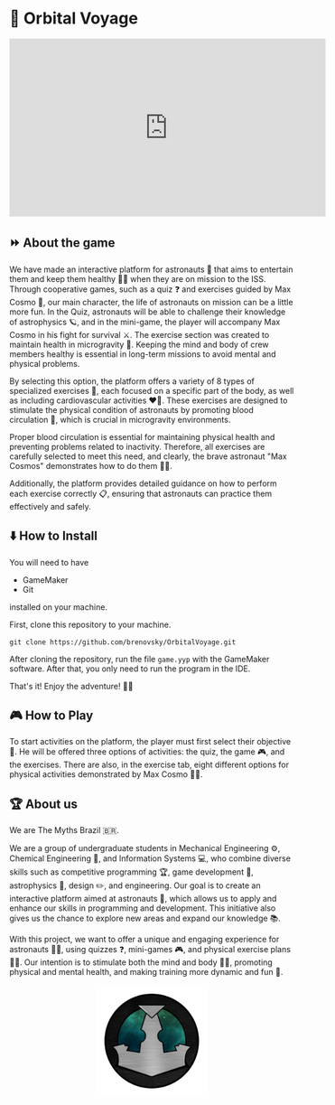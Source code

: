 # 🌌 Orbital Voyage

<iframe width="560" height="315" src="https://www.youtube.com/watch?v=THQJKJ3J-Ro" frameborder="0" allowfullscreen></iframe>

## ⏩ About the game
We have made an interactive platform for astronauts 🚀 that aims to entertain them and keep them healthy 🏋️‍♂️ when they are on mission to the ISS. Through cooperative games, such as a quiz ❓ and exercises guided by Max Cosmo 🌟, our main character, the life of astronauts on mission can be a little more fun. In the Quiz, astronauts will be able to challenge their knowledge of astrophysics 🪐, and in the mini-game, the player will accompany Max Cosmo in his fight for survival ⚔️. The exercise section was created to maintain health in microgravity 🌌. Keeping the mind and body of crew members healthy is essential in long-term missions to avoid mental and physical problems.

By selecting this option, the platform offers a variety of 8 types of specialized exercises 💪, each focused on a specific part of the body, as well as including cardiovascular activities ❤️‍🔥. These exercises are designed to stimulate the physical condition of astronauts by promoting blood circulation 💉, which is crucial in microgravity environments.

Proper blood circulation is essential for maintaining physical health and preventing problems related to inactivity. Therefore, all exercises are carefully selected to meet this need, and clearly, the brave astronaut "Max Cosmos" demonstrates how to do them 👨‍🚀.

Additionally, the platform provides detailed guidance on how to perform each exercise correctly 📋, ensuring that astronauts can practice them effectively and safely.

## ⬇️ How to Install
You will need to have 
- GameMaker
- Git

installed on your machine.

First, clone this repository to your machine.

```
git clone https://github.com/brenovsky/OrbitalVoyage.git
```
After cloning the repository, run the file ``game.yyp`` with the GameMaker software. After that, you only need to run the program in the IDE.

That's it! Enjoy the adventure! 👩‍🚀

## 🎮 How to Play
To start activities on the platform, the player must first select their objective 🎯. He will be offered three options of activities: the quiz, the game 🎮, and the exercises. There are also, in the exercise tab, eight different options for physical activities demonstrated by Max Cosmo 🏋️‍♂️.

## 🏆 About us
We are The Myths Brazil 🇧🇷.

We are a group of undergraduate students in Mechanical Engineering ⚙️, Chemical Engineering 🧪, and Information Systems 💻, who combine diverse skills such as competitive programming 🏆, game development 🎨, astrophysics 🌌, design ✏️, and engineering. Our goal is to create an interactive platform aimed at astronauts 🌠, which allows us to apply and enhance our skills in programming and development. This initiative also gives us the chance to explore new areas and expand our knowledge 📚.

With this project, we want to offer a unique and engaging experience for astronauts 🧑‍🚀, using quizzes ❓, mini-games 🎮, and physical exercise plans 🏋️‍♀️. Our intention is to stimulate both the mind and body 🧠💪, promoting physical and mental health, and making training more dynamic and fun 🎉.

<div style="text-align: center;">
<img src="logo_color_tmb.png" alt="The Myths Brazil" width="200" height="200">
</div>